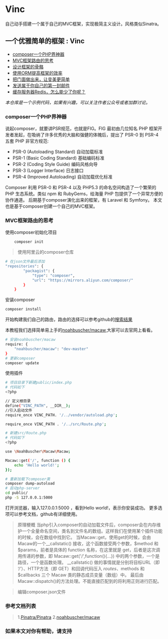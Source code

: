 # Vinc

自己动手搭建一个属于自己的MVC框架，实现极简主义设计。风格类似Sinatra。

## 一个优雅简单的框架 : Vinc

+ [composer一个PHP界神器](#composer一个PHP界神器)
+ [MVC框架路由的思考](#MVC框架路由的思考)
+ [设计框架的骨骼](#设计框架的骨骼)
+ [使用ORM提高框架的效率](#使用ORM提高框架的效率)
+ [把门面做出来，让变美更简单](#把门面做出来，让变美更简单)
+ [发送属于你自己的第一封邮件](#发送属于你自己的第一封邮件)
+ [缓存服务器Redis，怎么能少了你呢？](#缓存服务器Redis，怎么能少了你呢？)

*本仓库是一个示例代码，如果有兴趣，可以关注作者公众号或者加群讨论。*

### composer一个PHP界神器

说起composer，就要讲PSR规范，也就是FIG。FIG 最初由几位知名 PHP 框架开发者发起，在吸纳了许多优秀的大脑和强健的体魄后，提出了 PSR-0 到 PSR-4 五套 PHP 非官方规范:

+ PSR-0 (Autoloading Standard) 自动加载标准
+ PSR-1 (Basic Coding Standard) 基础编码标准
+ PSR-2 (Coding Style Guide) 编码风格向导
+ PSR-3 (Logger Interface) 日志接口
+ PSR-4 (Improved Autoloading) 自动加载优化标准

Composer 利用 PSR-0 和 PSR-4 以及 PHP5.3 的命名空间构造了一个繁荣的 PHP 生态系统。类似 npm 和 RubyGems，给海量 PHP 包提供了一个异常方便的协作通道。
后期基于composer演化出来的框架，有 Laravel 和 Symfony。
本文也是基于composer创建一个自己的MVC框架。

### MVC框架路由的思考

使用composer初始化项目

```bash
    composer init
```

>使用阿里云的composer仓库

```bash
# 在json文件最后添加
"repositories": {
        "packagist": {
            "type": "composer",
            "url": "https://mirrors.aliyun.com/composer/"
        }
    }
```

安装composer

```bash
composer install

```

开始构建我们自己的路由，路由的选择可以参考github的[搜索结果](https://github.com/search?l=PHP&o=desc&q=router&ref=searchresults&s=stars&type=Repositories&utf8=%E2%9C%93)

本教程我们选择简单易上手的[noahbuscher/macaw](https://github.com/noahbuscher/macaw),大家可以去官网上看看。

```bash
# 安装noahbuscher/macaw
require: {
    "noahbuscher/macaw": "dev-master"
}
# 更新composer
composer update

```

使用插件

```bash
# 项目目录下新建public/index.php
# 代码如下
<?php

// 定义根目录
define("VINC_PATH", __DIR__);
//引入启动文件
require_once VINC_PATH. '/../vendor/autoload.php';

require_once VINC_PATH . '/../src/Route.php';

# 新建src/Route.php
# 代码如下
<?php

use \NoahBuscher\Macaw\Macaw;

Macaw::get('/', function () {
    echo 'Hello world!';
});

# 重新加载下composer类
composer dump-autoload
# 启动php-server
cd public/
php -S 127.0.0.1:5000

```

打开浏览器，输入127.0.0.1:5000 ，看到Hello world!，表示你安装成功。
更多选项可以参考文档，github有详细使用。
> 原理梗概
当php引入composer的自动加载文件后，composer会在内存维护一个全量命名空间，类名到文件名的数组。这样我们在使用某个插件功能的时候，会在数组中找到它。
当Macaw::get，使用get的时候，会由Macaw的一个__callstatic() 接收，这个函数接受两个参数，$method 和 $params，前者是具体的 function 名称，在这里就是 get，后者是这次调用传递的参数，即 Macaw::get('/',function(){...}) 中的两个参数，一个是路径，一个是函数处理。
__callstatic() 做的事情就是分别将目标URL（即 ‘/’）、HTTP方法（即 GET）和回调代码压入 $routes、$methods 和 $callbacks 三个 Macaw 类的静态成员变量（数组）中。
最后由Macaw::dispatch()的方法处理。不能直接匹配到的将利用正则进行匹配。

> 编辑composer.json文件

### 参考文档列表

> 1.[Pinatra/Pinatra](https://github.com/Pinatra/Pinatra)
> 2.[noahbuscher/macaw](https://github.com/noahbuscher/macaw)

### 如果本文对你有帮助，请支持
